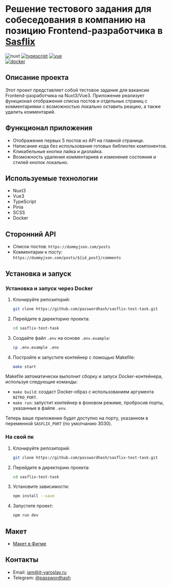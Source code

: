 # Решение тестового задания для собеседования в компанию на позицию Frontend-разработчика в [Sasflix](https://sasflix.ru/)

![nuxt](https://img.shields.io/badge/nuxt%20js-00C58E?style=for-the-badge&logo=nuxtdotjs&logoColor=white)
[![typescript](https://img.shields.io/badge/TypeScript-007ACC?style=for-the-badge&logo=typescript&logoColor=white)]()
[![vue](https://img.shields.io/badge/3-41B883?style=for-the-badge&logo=vue.js&label=vue&labelColor=35495E)]()			
[![docker](https://img.shields.io/badge/Docker-2CA5E0?style=for-the-badge&logo=docker&logoColor=white)]()

## Описание проекта
Этот проект представляет собой тестовое задание для вакансии Frontend-разработчика на Nuxt3/Vue3. Приложение реализует функционал отображения списка постов и отдельных страниц с комментариями с возможностью локально оставить реацию, а также удалить комментарий.

## Функционал приложения
- Отображение первых 5 постов из API на главной странице.
- Написание кода без использования готовых библиотек компонентов.
- Кликабельные кнопки лайка и дизлайка.
- Возможность удаления комментариев и изменение состояния и стилей кнопок локально.

## Используемые технологии
- Nuxt3
- Vue3
- TypeScript
- Pinia
- SCSS
- Docker

## Сторонний API
- Список постов: `https://dummyjson.com/posts`
- Комментарии к посту: `https://dummyjson.com/posts/${id_post}/comments`

## Установка и запуск

### Установка и запуск через Docker

1. Клонируйте репозиторий:
   ```bash
   git clone https://github.com/passwordhash/sasflix-test-task.git
   ```
2. Перейдите в директорию проекта:
   ```bash
   cd sasflix-test-task
   ```
3. Создайте файл `.env` на основе `.env.example`:
   ```bash
   cp .env.example .env
   ```
3. Постройте и запустите контейнер с помощью Makefile:
   ```bash
   make start
   ```
   
Makefile автоматически выполнит сборку и запуск Docker-контейнера, используя следующие команды:
- `make build`: создаст Docker-образ с использованием аргумента `NITRO_PORT`.
- `make run`: запустит контейнер в фоновом режиме, пробросив порты, указанные в файле `.env`.

Теперь ваше приложение будет доступно на порту, указанном в переменной `SASFLIX_PORT` (по умолчанию 3030).

### На свой пк

1. Клонируйте репозиторий:
   ```bash
   git clone https://github.com/passwordhash/sasflix-test-task.git
   ```
2. Перейдите в директорию проекта:
   ```bash
   cd sasflix-test-task
   ```
3. Установите зависимости:
   ```bash
   npm install --save
   ```
4. Запустите проект:
   ```bash
   npm run dev
   ```

## Макет
- [Макет в Фигме](https://www.figma.com/design/FsK4iDHoGGstdfe9QzVZAP/sasflix-interview-template?node-id=0-1&t=7U6nJMUDlljtJLjU-1)


## Контакты
- Email: [iam@it-yaroslav.ru](mailto:iam@it-yaroslav.ru)
- Telegram: [@passwordhash](https://t.me/passwordhash)
